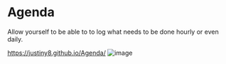 # Agenda

Allow yourself to be able to to log what needs to be done hourly or even daily.

https://justiny8.github.io/Agenda/
![image](https://user-images.githubusercontent.com/104675479/194783283-c430b855-5923-409f-9b3f-62b788f4534f.png)
